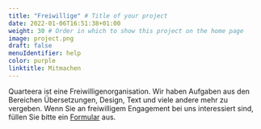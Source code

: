 ```yaml
---
title: "Freiwillige" # Title of your project
date: 2022-01-06T16:51:38+01:00
weight: 30 # Order in which to show this project on the home page
image: project.png
draft: false
menuIdentifier: help
color: purple
linktitle: Mitmachen
---
```


Quarteera ist eine Freiwilligenorganisation. Wir haben Aufgaben aus den Bereichen Übersetzungen, Design, Text und viele andere mehr zu vergeben. Wenn Sie an freiwilligem Engagement bei uns interessiert sind, füllen Sie bitte ein [Formular](https://quarteera.de/v) aus.

